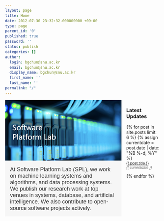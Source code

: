 ```yaml
---
layout: page
title: Home
date: 2012-07-30 23:32:32.000000000 +09:00
type: page
parent_id: '0'
published: true
password: ''
status: publish
categories: []
author:
  login: bgchun@snu.ac.kr
  email: bgchun@snu.ac.kr
  display_name: bgchun@snu.ac.kr
  first_name: ''
  last_name: ''
permalink: "/"
---
```


<div class="main_page">
  <div class="main_first_column">
    <img src="./assets/resources/spl_landing_logo.png">
    <div class="reading_box">
        At Software Platform Lab (SPL), we work on machine learning systems and algorithms, and data processing systems. We publish our research work at top venues in systems, database, and artificial intelligence. We also contribute to open-source software projects actively.
    </div>
  </div>
  <div class="main_second_column">
    <h3>Latest Updates</h3>
    {% for post in site.posts limit: 6 %}
      {% assign currentdate = post.date | date: "%B %-d, %Y" %}
      <div class="update_contents">
        <a href="{{ post.permalink }}">{{ post.title }}</a>
      </div>
      <div class="update_date">{{ currentdate }}</div>
    {% endfor %}
  </div>
</div>

<style>
.topics_title {
    color: #3366ff;
}

.main_page {
    display: flex;
    flex-direction: row;
    width: "100%";
}

.main_first_column {
    width: "65%";
}

.main_second_column {
    padding-left: 1rem;
    flex-grow: 1;
}

.reading_box {
    padding: 1rem;
    font-size: 1rem;
    background-color: #f6f6f6;
    border-left-width: 3px;
    border-left-color: #12a5f4;
    border: 0px solid #f6f6f6;
    font-size: 18px;
    font-family: Tahoma, sans-serif;
    color: #333333;
}

.update_title {
    font-family: "Montserrat", Arial, Helvetica, sans-serif;
    color: #333333;
    line-height: 27px;
    margin-block-start: 1em;
}

.update_date {
    font: 12px/14px 'PTSansItalic', arial, helvetica, sans-serif;
    color: #747474;
    font-style: italic;
    margin-block-end: 1em;
}

.update_contents {
      color: #333333;
      font-size: 13px;
      font-family: "Montserrat", Arial, Helvetica, sans-serif;
}
</style>
